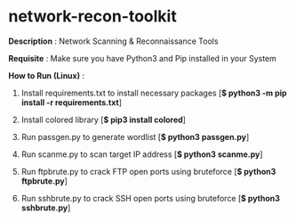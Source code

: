 # network-recon-toolkit

**Description** : Network Scanning & Reconnaissance Tools

**Requisite** : Make sure you have Python3 and Pip installed in your System

**How to Run (Linux)** :

1. Install requirements.txt to install necessary packages [**$ python3 -m pip install -r requirements.txt**]  

2. Install colored library [**$ pip3 install colored**]

3. Run passgen.py to generate wordlist [**$ python3 passgen.py**]

4. Run scanme.py to scan target IP address [**$ python3 scanme.py**]

5. Run ftpbrute.py to crack FTP open ports using bruteforce [**$ python3 ftpbrute.py**]

6. Run sshbrute.py to crack SSH open ports using bruteforce [**$ python3 sshbrute.py**]
 

